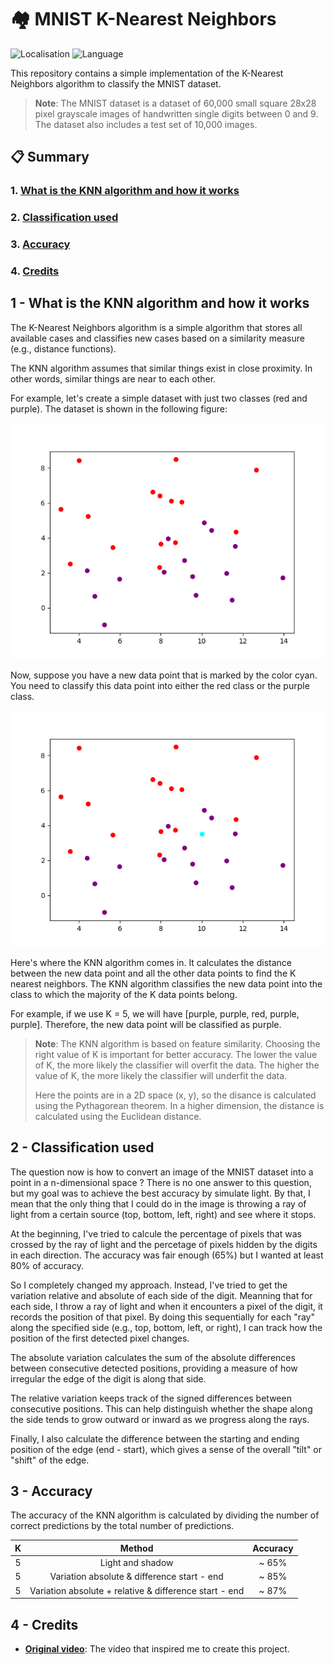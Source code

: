 # 🏘️ MNIST K-Nearest Neighbors

![Localisation](https://img.shields.io/badge/Made_in-France-red?labelColor=blue)
![Language](https://img.shields.io/badge/Language-Python-f7d54d?labelColor=4771a4)

This repository contains a simple implementation of the K-Nearest Neighbors algorithm to classify the MNIST dataset.

> **Note**: The MNIST dataset is a dataset of 60,000 small square 28x28 pixel grayscale images of handwritten single digits between 0 and 9. The dataset also includes a test set of 10,000 images.

## 📋 Summary

### 1. [What is the KNN algorithm and how it works](#1---what-is-the-knn-algorithm-and-how-it-works)

### 2. [Classification used](#2---classification-used)

### 3. [Accuracy](#3---accuracy)

### 4. [Credits](#4---credits)

## 1 - What is the KNN algorithm and how it works

The K-Nearest Neighbors algorithm is a simple algorithm that stores all available cases and classifies new cases based on a similarity measure (e.g., distance functions).

The KNN algorithm assumes that similar things exist in close proximity. In other words, similar things are near to each other.

For example, let's create a simple dataset with just two classes (red and purple). The dataset is shown in the following figure:

<p align="center">
  <img src="assets/img/blob_base.png" alt="KNN">
</p>

Now, suppose you have a new data point that is marked by the color cyan. You need to classify this data point into either the red class or the purple class.

<p align="center">
  <img src="assets/img/blob_new.png" alt="KNN">
</p>

Here's where the KNN algorithm comes in. It calculates the distance between the new data point and all the other data points to find the K nearest neighbors. The KNN algorithm classifies the new data point into the class to which the majority of the K data points belong.

For example, if we use K = 5, we will have [purple, purple, red, purple, purple]. Therefore, the new data point will be classified as purple.

> **Note**: The KNN algorithm is based on feature similarity. Choosing the right value of K is important for better accuracy. The lower the value of K, the more likely the classifier will overfit the data. The higher the value of K, the more likely the classifier will underfit the data.
>
> Here the points are in a 2D space (x, y), so the disance is calculated using the Pythagorean theorem. In a higher dimension, the distance is calculated using the Euclidean distance.

## 2 - Classification used

The question now is how to convert an image of the MNIST dataset into a point in a n-dimensional space ? There is no one answer to this question, but my goal was to achieve the best accuracy by simulate light. By that, I mean that the only thing that I could do in the image is throwing a ray of light from a certain source (top, bottom, left, right) and see where it stops.

At the beginning, I've tried to calcule the percentage of pixels that was crossed by the ray of light and the percetage of pixels hidden by the digits in each direction. The accuracy was fair enough (65%) but I wanted at least 80% of accuracy.

So I completely changed my approach. Instead, I've tried to get the variation relative and absolute of each side of the digit. Meanning that for each side, I throw a ray of light and when it encounters a pixel of the digit, it records the position of that pixel. By doing this sequentially for each "ray" along the specified side (e.g., top, bottom, left, or right), I can track how the position of the first detected pixel changes.

The absolute variation calculates the sum of the absolute differences between consecutive detected positions, providing a measure of how irregular the edge of the digit is along that side.

The relative variation keeps track of the signed differences between consecutive positions. This can help distinguish whether the shape along the side tends to grow outward or inward as we progress along the rays.

Finally, I also calculate the difference between the starting and ending position of the edge (end - start), which gives a sense of the overall "tilt" or "shift" of the edge.

## 3 - Accuracy

The accuracy of the KNN algorithm is calculated by dividing the number of correct predictions by the total number of predictions.

|  K  |                         Method                         | Accuracy |
| :-: | :----------------------------------------------------: | :------: |
|  5  |                    Light and shadow                    |  ~ 65%   |
|  5  |      Variation absolute & difference start - end       |  ~ 85%   |
|  5  | Variation absolute + relative & difference start - end |  ~ 87%   |

## 4 - Credits

- **[Original video](https://www.youtube.com/watch?v=CC4G_xKK2g8)**: The video that inspired me to create this project.
